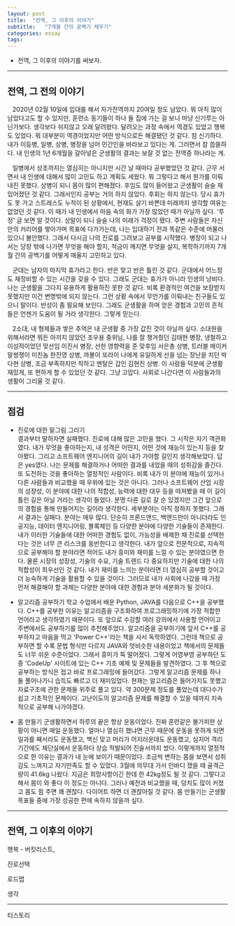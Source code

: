 ```yaml
---
layout: post
title:  "전역, 그 이후의 이야기"
subtitle:   "7개월 간의 공백기 채우기"
categories: essay
tags: 
---
```


- 전역, 그 이후의 이야기를 써보자.

___

## 전역, 그 전의 이야기

&nbsp;&nbsp;&nbsp;2020년 02월 10일에 입대를 해서 자가전역까지 20여일 정도 남았다. 뭐 아직 많이 남았다고도 할 수 있지만, 훈련소 동기들이 하나 둘 집에 가는 걸 보니 마냥 신기루는 아닌가보다. 생각보다 쉬지않고 오래 달려왔다. 달려오는 과정 속에서 역경도 있었고 행복도 있었다. 뭐 대부분이 역경이었지만 어떤 방식으로든 해결됐던 것 같다. 참 신기하다. 내가 이등병, 일병, 상병, 병장을 넘어 민간인을 바라보고 있다는 게. 그러면서 참 씁쓸하다. 내 인생의 1년 6개월을 갈아넣은 군생활의 결과는 보잘 것 없는 전역증 하나라는 게.  

&nbsp;&nbsp;&nbsp;일병에서 상초까지는 열심히는 아니지만 시간 날 때마다 공부했었던 것 같다. 근무 서면서 내 인생에 대해서 많이 고민도 하고 계획도 세웠다. 뭐 그렇다고 해서 뭔가를 이뤄내진 못했다. 상병이 되니 몸이 많이 편해졌다. 후임도 많이 들어왔고 군생활이 슬슬 재밌어졌던 것 같다. 그래서인지 공부는 거의 하지 않았다. 후회는 하지 않는다. 당시 휴가도 못 가고 스트레스도 누적이 된 상황에서, 현재도 살기 바쁜데 미래까지 생각할 여유는 없었던 것 같다. 이 때가 내 인생에서 마음 속의 화가 가장 많았던 때가 아닐까 싶다. '투정' 글 보면 알 것이다. 상말이 되니 슬슬 나의 미래가 걱정이 됐다. 주변 사람들은 자신만의 커리어를 쌓아가며 목표에 다가가는데, 나는 입대하기 전과 똑같은 수준에 머물러 있으니 불안했다. 그래서 다시금 나의 진로를 그려보고 공부를 시작했다. 병장이 되고 나서는 당장 밖에 나가면 무엇을 해야 할지, 적금이 깨지면 무엇을 살지, 복학하기까지 7개월 간의 공백기를 어떻게 매울지 고민하고 있다.

&nbsp;&nbsp;&nbsp;군대는 남자의 마지막 휴가라고 한다. 반은 맞고 반은 틀린 것 같다. 군대에서 어느정도 재정비할 수 있는 시간을 갖을 수 있다. 그래도 군대는 휴가가 아니라 인생의 낭비다. 나는 군생활을 그다지 유용하게 활용하진 못한 것 같다. 비록 환경적인 여건을 보장받지 못했지만 이건 변명밖에 되지 않는다. 그런 상황 속에서 무언가를 이뤄내는 친구들도 있으니 말이다. 반성이 좀 필요해 보인다. 그래도 군생활을 하며 얻은 경험과 고민의 흔적들은 언젠가 도움이 될 거라 생각한다. 그렇게 믿는다.

&nbsp;&nbsp;&nbsp;2소대, 내 형제들과 쌓은 추억은 내 군생활 중 가장 값진 것이 아닐까 싶다. 소대원을 위해서라면 뭐든 아끼지 않았던 조우용 중위님, 나를 잘 챙겨줬던 김태현 병장, 냉철하고 이성적이었던 맞선임 이진서 병장, 선한 영향력을 준 맞후임 서은총 상병, 트러블 메이커 말썽쟁이 미친놈 한진영 상병, 까불이 또라이 나에게 유일하게 선을 넘는 장난을 치던 박다현 상병, 조금 부족하지만 착하고 멘탈은 갑인 김현진 상병. 이 사람들 덕분에 군생활 재밌게, 또 편하게 할 수 있었던 것 같다. 그냥 고맙다. 사회로 나간다면 이 사람들과의 생활이 그리울 것 같다.

---

## 점검

- 진로에 대한 밑그림 그리기  
결과부터 말하자면 실패했다. 진로에 대해 많은 고민을 했다. 그 시작은 자기 객관화였다. 내가 무엇을 좋아하는지, 내 성격은 어떤지, 어떤 것에 재능이 있는지 등을 찾아봤다. 그리고 소프트웨어 엔지니어의 길이 내가 가야할 길인지 생각해보았다. 답은 yes였다. 나는 문제를 해결하거나 어떠한 결과를 내었을 때의 성취감을 즐긴다. 또 도전하는 것을 좋아하는 열정적인 사람이다. 비록 내가 이 분야에 재능이 있거나 다른 사람들과 비교했을 때 우위에 있는 것은 아니다. 그러나 소프트웨어 산업 시장의 성장성, 이 분야에 대한 나의 적합성, 능력에 대한 대우 등을 따져봤을 때 이 길이 틀린 길은 아닐 거라는 생각이 들었다. 분명 다른 길로 갈 순 있겠지만 그건 앞으로의 경험을 통해 만들어지는 길이라 생각한다. 세부분야는 아직 정하지 못했다. 그래서 결과는 실패다. 분야는 매우 많다. 단순히 프론드앤드, 백앤드만이 아니더라도 인공지능, 데이터 엔지니어링, 블록체인 등 다양한 분야에 다양한 기술들이 존재한다. 내가 이러한 기술들에 대한 어떠한 경험도 없이, 가능성을 배제한 채 진로를 선택한다는 것은 너무 큰 리스크를 동반한다고 생각한다. 내가 앞으로 전문적으로, 지속적으로 공부해야 할 분야라면 적어도 내가 흥미와 재미를 느낄 수 있는 분야였으면 한다. 물론 시장의 성장성, 기술의 수요, 기술 트렌드 다 중요하지만 기술에 대한 나의 적합성이 최우선인 것 같다. 내가 재미를 느끼는 분야라면 더 열심히 공부할 것이고 더 능숙하게 기술을 활용할 수 있을 것이다. 그러므로 내가 사회에 나갔을 때 가장 먼저 해결해야 할 과제는 다양한 분야에 대한 경험과 분야 세분화가 될 것이다.  

- 알고리즘 공부하기 
학교 수업에서 배운 Python, JAVA를 다음으로 C++을 공부했다. C++를 공부한 이유는 알고리즘을 구조화하여 프로그래밍하기에 가장 적합한 언어라고 생각하였기 때문이다. 또 앞으로 수강할 여러 강의에서 사용할 언어이고 주변에서도 공부하기를 많이 추천해주었다. 알고리즘을 공부하기에 앞서 C++를 공부하자고 마음을 먹고 'Power C++'라는 책을 사서 독학하였다. 그런데 책으로 공부하면 할 수록 문법 형식만 다르지 JAVA와 엇비슷한 내용이었고 책에서의 문제들도 너무 쉬운 수준이었다. 그래서 흥미가 뚝 떨어졌다. 그렇게 어영부영 공부하던 도중 'CodeUp' 사이트에 있는 C++ 기초 예제 및 문제들을 발견하였다. 그 후 책으로 공부하는 방식은 접고 바로 프로그래밍에 들어갔다. 그렇게 알고리즘 문제를 하나 둘 풀어나가니 습득도 빠르고 더 재미있었다. 현재는 알고리즘은 들어가지도 못했고 자료구조에 관한 문제들 위주로 풀고 있다. 약 300문제 정도를 풀었는데 대다수가 쉽고 기초적인 문제이다. 고난이도의 알고리즘 문제를 해결할 수 있을 때까지 지속적으로 공부해 나가야겠다.

- 몸 만들기
군생활하면서 하루의 끝은 항상 운동이었다. 진짜 훈련같은 불가피한 상황이 아니면 매일 운동했다. 얼마나 열심히 했냐면 근무 때문에 운동을 못하게 되면 일과를 째서라도 운동했고, 백신 맞고 머리가 어지러운데도 운동했고, 심지어 격리 기간에도 체단실에서 운동하다 상습 적발되어 진술서까지 썼다. 이렇게까지 열정적으로 한 이유는 결과가 내 눈에 보이기 때문이었다. 조금씩 변하는 몸을 보면서 성취감도 느껴지고 자기만족도 할 수 있었다. 3월에 의무대 가서 인바디 쟀을 때 골격근량이 41.6kg 나왔다. 지금은 희망사항이긴 한데 한 42kg정도 될 것 같다. 그렇다고 해서 몸이 와 좋다 이 정도는 아니다. 그러나 예전과 비교했을 때, 덩치도 많이 커졌고 몸도 힘 주면 꽤 괜찮다. 다이어트 하면 더 괜찮아질 것 같다. 몸 만들기는 군생활 목표들 중에 가장 성공한 편에 속하지 않을까 싶다.

---

## 전역, 그 이후의 이야기

행복 - 버킷리스트,

진로선택

로드맵

생각

---

티스토리